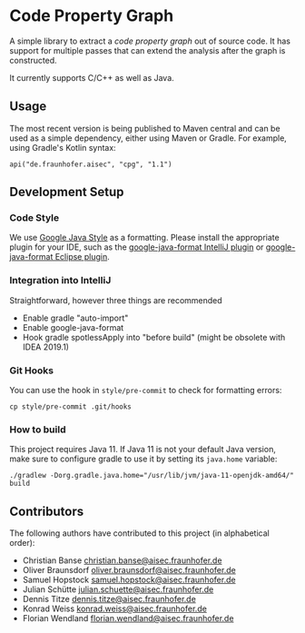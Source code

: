 # Code Property Graph

A simple library to extract a *code property graph* out of source code. It has support for multiple passes that can extend the analysis after the graph is constructed.

It currently supports C/C++ as well as Java.

## Usage

The most recent version is being published to Maven central and can be used as a simple dependency, either using Maven or Gradle. For example, using Gradle's Kotlin syntax:
```
api("de.fraunhofer.aisec", "cpg", "1.1")
```

## Development Setup

### Code Style

We use [Google Java Style](https://github.com/google/google-java-format) as a formatting. Please install the appropriate plugin for your IDE, such as the [google-java-format IntelliJ plugin](https://plugins.jetbrains.com/plugin/8527-google-java-format) or [google-java-format Eclipse plugin](https://github.com/google/google-java-format/releases/download/google-java-format-1.6/google-java-format-eclipse-plugin_1.6.0.jar).

### Integration into IntelliJ

Straightforward, however three things are recommended

* Enable gradle "auto-import"
* Enable google-java-format
* Hook gradle spotlessApply into "before build" (might be obsolete with IDEA 2019.1)

### Git Hooks

You can use the hook in `style/pre-commit` to check for formatting errors:
```
cp style/pre-commit .git/hooks
```  

### How to build

This project requires Java 11. If Java 11 is not your default Java version, make sure to configure gradle to use it by setting its `java.home` variable:

```
./gradlew -Dorg.gradle.java.home="/usr/lib/jvm/java-11-openjdk-amd64/" build
```

## Contributors

The following authors have contributed to this project (in alphabetical order):
* Christian Banse <christian.banse@aisec.fraunhofer.de>
* Oliver Braunsdorf <oliver.braunsdorf@aisec.fraunhofer.de>
* Samuel Hopstock <samuel.hopstock@aisec.fraunhofer.de>
* Julian Schütte <julian.schuette@aisec.fraunhofer.de>
* Dennis Titze <dennis.titze@aisec.fraunhofer.de>
* Konrad Weiss <konrad.weiss@aisec.fraunhofer.de>
* Florian Wendland <florian.wendland@aisec.fraunhofer.de>
